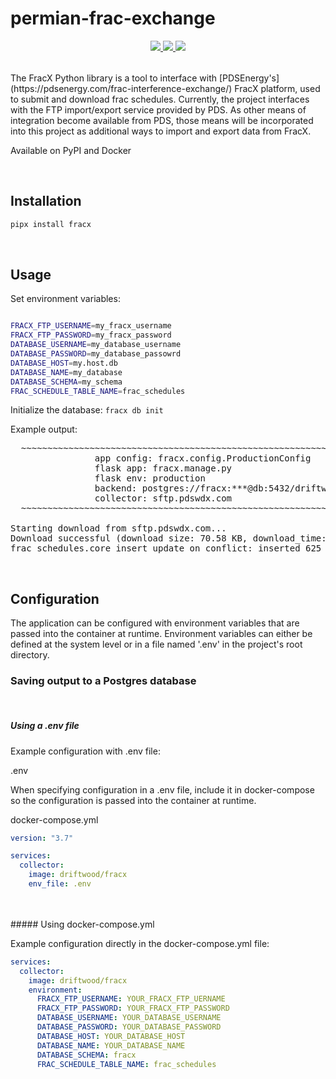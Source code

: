 # permian-frac-exchange

<div style="text-align:center;">
  <table >
    <tr>
      <a href="https://pypi.python.org/pypi/fracx/">
        <img src="https://img.shields.io/pypi/pyversions/fracx.svg" />
      </a>
      <a href="https://codecov.io/gh/la-mar/permian-frac-exchange">
        <img src="https://codecov.io/gh/la-mar/permian-frac-exchange/branch/master/graph/badge.svg" />
      </a>
      <a href="https://circleci.com/gh/la-mar/permian-frac-exchange">
        <img src="https://circleci.com/gh/la-mar/permian-frac-exchange.svg?style=svg" />
      </a>
    </tr>

  </table>
</div>

<p>The FracX Python library is a tool to interface with [PDSEnergy's](https://pdsenergy.com/frac-interference-exchange/) FracX platform, used to submit and download frac schedules. Currently, the project interfaces with the FTP import/export service provided by PDS. As other means of integration become available from PDS, those means will be incorporated into this project as additional ways to import and export data from FracX.</p>

Available on PyPI and Docker

<br/>

## Installation

```bash
pipx install fracx
```

<!-- 1. Initialize the destination table in the database. Example table definitions can be found in [scripts](scripts/)
2. Define the necessary environment variables in the docker-compose.yml file or in a .env file in the project root directory (examples below).
3. Run the container with docker-compose: `docker-compose up` -->
   <br/>

## Usage

Set environment variables:

```bash

FRACX_FTP_USERNAME=my_fracx_username
FRACX_FTP_PASSWORD=my_fracx_password
DATABASE_USERNAME=my_database_username
DATABASE_PASSWORD=my_database_passowrd
DATABASE_HOST=my.host.db
DATABASE_NAME=my_database
DATABASE_SCHEMA=my_schema
FRAC_SCHEDULE_TABLE_NAME=frac_schedules

```

Initialize the database: `fracx db init`

Example output:

<pre>
  ~~~~~~~~~~~~~~~~~~~~~~~~~~~~~~~~~~~~~~~~~~~~~~~~~~~~~~~~~~~~~~~~~~~~~~~~~~~
                app config: fracx.config.ProductionConfig
                flask app: fracx.manage.py
                flask env: production
                backend: postgres://fracx:***@db:5432/driftwood
                collector: sftp.pdswdx.com
  ~~~~~~~~~~~~~~~~~~~~~~~~~~~~~~~~~~~~~~~~~~~~~~~~~~~~~~~~~~~~~~~~~~~~~~~~~~~

Starting download from sftp.pdswdx.com...
Download successful (download size: 70.58 KB, download_time: 0.0s)
frac_schedules.core_insert_update_on_conflict: inserted 625 records (1.28s)
</pre>
<br/>

## Configuration

The application can be configured with environment variables that are passed into the container at runtime. Environment variables can either be defined at the system level or in a file named '.env' in the project's root directory.
<br/>

### Saving output to a Postgres database

<br/>

##### Using a .env file

Example configuration with .env file:

.env

When specifying configuration in a .env file, include it in docker-compose so the configuration is passed into the container at runtime.

docker-compose.yml

```yaml
version: "3.7"

services:
  collector:
    image: driftwood/fracx
    env_file: .env
```

<br/>
<br/>
##### Using docker-compose.yml

Example configuration directly in the docker-compose.yml file:

```yaml
services:
  collector:
    image: driftwood/fracx
    environment:
      FRACX_FTP_USERNAME: YOUR_FRACX_FTP_UERNAME
      FRACX_FTP_PASSWORD: YOUR_FRACX_FTP_PASSWORD
      DATABASE_USERNAME: YOUR_DATABASE_USERNAME
      DATABASE_PASSWORD: YOUR_DATABASE_PASSWORD
      DATABASE_HOST: YOUR_DATABASE_HOST
      DATABASE_NAME: YOUR_DATABASE_NAME
      DATABASE_SCHEMA: fracx
      FRAC_SCHEDULE_TABLE_NAME: frac_schedules
```
